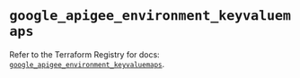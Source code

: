 # `google_apigee_environment_keyvaluemaps`

Refer to the Terraform Registry for docs: [`google_apigee_environment_keyvaluemaps`](https://registry.terraform.io/providers/hashicorp/google/6.34.0/docs/resources/apigee_environment_keyvaluemaps).
